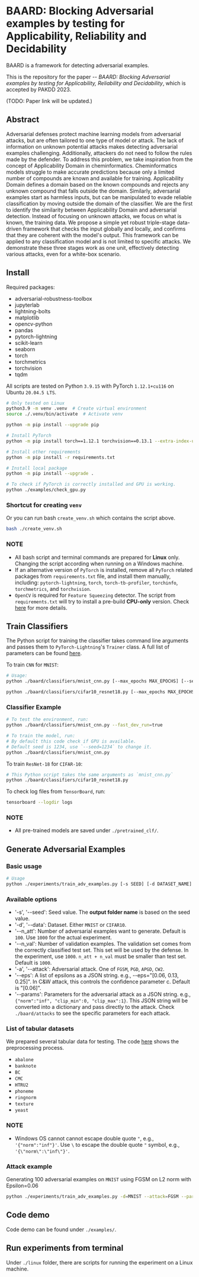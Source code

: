 # BAARD: Blocking Adversarial examples by testing for Applicability, Reliability and Decidability

BAARD is a framework for detecting adversarial examples.

This is the repository for the paper -- _BAARD: Blocking Adversarial examples by testing for Applicability, Reliability and Decidability_, which is accepted by PAKDD 2023.

(TODO: Paper link will be updated.)

## Abstract

Adversarial defenses protect machine learning models from adversarial attacks, but are often tailored to one type of model or attack. The lack of information on unknown potential attacks makes detecting adversarial examples challenging. Additionally, attackers do not need to follow the rules made by the defender. To address this problem, we take inspiration from the concept of Applicability Domain in cheminformatics. Cheminformatics models struggle to make accurate predictions because only a limited number of compounds are known and available for training. Applicability Domain defines a domain based on the known compounds and rejects any unknown compound that falls outside the domain. Similarly, adversarial examples start as harmless inputs, but can be manipulated to evade reliable classification by moving outside the domain of the classifier. We are the first to identify the similarity between Applicability Domain and adversarial detection. Instead of focusing on unknown attacks, we focus on what is known, the training data. We propose a simple yet robust triple-stage data-driven framework that checks the input globally and locally, and confirms that they are coherent with the model's output. This framework can be applied to any classification model and is not limited to specific attacks. We demonstrate these three stages work as one unit, effectively detecting various attacks, even for a white-box scenario.

## Install

Required packages:

- adversarial-robustness-toolbox
- jupyterlab
- lightning-bolts
- matplotlib
- opencv-python
- pandas
- pytorch-lightning
- scikit-learn
- seaborn
- torch
- torchmetrics
- torchvision
- tqdm

All scripts are tested on Python `3.9.15` with PyTorch `1.12.1+cu116` on Ubuntu `20.04.5 LTS`.

```bash
# Only tested on Linux
python3.9 -m venv .venv  # Create virtual environment
source ./.venv/bin/activate  # Activate venv

python -m pip install --upgrade pip

# Install PyTorch
python -m pip install torch==1.12.1 torchvision==0.13.1 --extra-index-url https://download.pytorch.org/whl/cu116

# Install other requirements
python -m pip install -r requirements.txt

# Install local package
python -m pip install --upgrade .

# To check if PyTorch is correctly installed and GPU is working.
python ./examples/check_gpu.py
```

### Shortcut for creating `venv`

Or you can run bash `create_venv.sh` which contains the script above.

```bash
bash ./create_venv.sh
```

### NOTE

- All bash script and terminal commands are prepared for **Linux** only. Changing the script according when running on a Windows machine.
- If an alternative version of `PyTorch` is installed, remove all `PyTorch` related packages from `requirements.txt` file,
  and install them manually, including: `pytorch-lightning`, `torch`, `torch-tb-profiler`, `torchinfo`, `torchmetrics`,
  and `torchvision`.
- `OpenCV` is required for `Feature Squeezing` detector. The script from `requirements.txt` will try to install
  a pre-build **CPU-only** version. Check [here](https://pypi.org/project/opencv-python/) for more details.

## Train Classifiers

The Python script for training the classifier takes command line arguments and passes them to `PyTorch-Lightning`'s `Trainer` class.
A full list of parameters can be found [here](https://pytorch-lightning.readthedocs.io/en/latest/common/trainer.html#trainer-flags).

To train `CNN` for `MNIST`:

```bash
# Usage:
python ./baard/classifiers/mnist_cnn.py [--max_epochs MAX_EPOCHS] [--seed SEED] ...

python ./baard/classifiers/cifar10_resnet18.py [--max_epochs MAX_EPOCHS] [--seed SEED] ...
```

### Classifier Example

```bash
# To test the environment, run:
python ./baard/classifiers/mnist_cnn.py --fast_dev_run=true

# To train the model, run:
# By default this code check if GPU is available.
# Default seed is 1234, use `--seed=1234` to change it.
python ./baard/classifiers/mnist_cnn.py

```

To train `ResNet-18` for `CIFAR-10`:

```bash
# This Python script takes the same arguments as `mnist_cnn.py`
python ./baard/classifiers/cifar10_resnet18.py
```

To check log files from `TensorBoard`, run:

```bash
tensorboard --logdir logs
```

### NOTE

- All pre-trained models are saved under `./pretrained_clf/`.

## Generate Adversarial Examples

### Basic usage

```bash
# Usage
python ./experiments/train_adv_examples.py [-s SEED] [-d DATASET_NAME] [--n_att NB_ADV_EXAMPLES] [--n_val NB_VAL_EXAMPLES] [-a ATTACK_NAME]  [--eps LIST_OF_EPSILON] [--params ATTACK_PARAMS]
```

### Available options

- '-s', '--seed': Seed value. The **output folder name** is based on the seed value.
- '-d', '--data': Dataset. Either `MNIST` or `CIFAR10`.
- '--n_att': Number of adversarial examples want to generate. Default is `100`. Use `1000` for the actual experiment.
- '--n_val': Number of validation examples. The validation set comes from the correctly classified test set.
  This set will be used by the defense. In the experiment, use `1000`. `n_att + n_val` must be smaller than test set. Default is `1000`.
- '-a', '--attack': Adversarial attack. One of `FGSM`, `PGD`, `APGD`, `CW2`.
- '--eps': A list of epsilons as a JSON string. e.g., --eps="[0.06, 0.13, 0.25]". In C&W attack, this controls the confidence parameter c. Default is "[0.06]".
- '--params': Parameters for the adversarial attack as a JSON string. e.g., `{"norm":"inf", "clip_min":0, "clip_max":1}`.
  This JSON string will be converted into a dictionary and pass directly to the attack. Check `./baard/attacks` to see the specific parameters for each attack.

### List of tabular datasets

We prepared several tabular data for testing. The code [here](experiments/tabular_preprocessing.ipynb) shows the preprocessing process.

- `abalone`
- `banknote`
- `BC`
- `CMC`
- `HTRU2`
- `phoneme`
- `ringnorm`
- `texture`
- `yeast`

### NOTE

- Windows OS cannot cannot escape double quote `"`, e.g., `'{"norm":"inf"}'`. Use `\` to escape the double quote `"` symbol, e.g., `'{\"norm\":\"inf\"}'`.

### Attack example

Generating 100 adversarial examples on `MNIST` using FGSM on L2 norm with Epsilon=0.06

```bash
python ./experiments/train_adv_examples.py -d=MNIST --attack=FGSM --params='{"norm":"inf", "clip_min":0, "clip_max":1}' --eps="[0.06]" --n_att=100 --n_val=1000
```

## Code demo

Code demo can be found under `./examples/`.

## Run experiments from terminal

Under `./linux` folder, there are scripts for running the experiment on a Linux machine.
